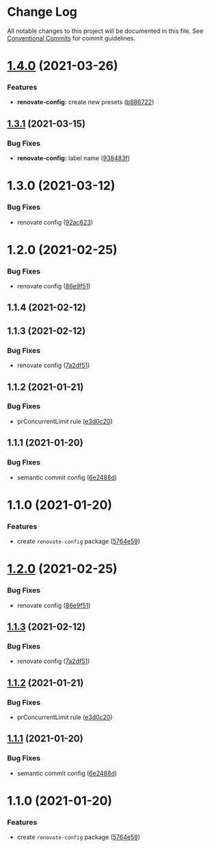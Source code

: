 # Change Log

All notable changes to this project will be documented in this file.
See [Conventional Commits](https://conventionalcommits.org) for commit guidelines.

# [1.4.0](https://github.com/hitechline/development/compare/@hitechline/renovate-config@1.3.1...@hitechline/renovate-config@1.4.0) (2021-03-26)


### Features

* **renovate-config:** create new presets ([b886722](https://github.com/hitechline/development/commit/b8867227456f5f8546bfd06373a302a0d6550e00))





## [1.3.1](https://github.com/hitechline/development/compare/@hitechline/renovate-config@1.3.0...@hitechline/renovate-config@1.3.1) (2021-03-15)


### Bug Fixes

* **renovate-config:** label name ([938483f](https://github.com/hitechline/development/commit/938483feca826a50c373b7c6305a580c6cf335f1))





# 1.3.0 (2021-03-12)


### Bug Fixes

* renovate config ([92ac623](https://github.com/hitechline/development/commit/92ac62308d66afc2d2b5aa6237d9ef8e0ea505ec))



# 1.2.0 (2021-02-25)


### Bug Fixes

* renovate config ([86e9f51](https://github.com/hitechline/development/commit/86e9f512c10923411bebf5872cfc1544213a1399))



## 1.1.4 (2021-02-12)



## 1.1.3 (2021-02-12)


### Bug Fixes

* renovate config ([7a2df51](https://github.com/hitechline/development/commit/7a2df512b36a08d853d41aa7ec633cc69fb72da6))



## 1.1.2 (2021-01-21)


### Bug Fixes

* prConcurrentLimit rule ([e3d0c20](https://github.com/hitechline/development/commit/e3d0c2017082b98f8cf959eec336b2b0c27a227f))



## 1.1.1 (2021-01-20)


### Bug Fixes

* semantic commit config ([6e2488d](https://github.com/hitechline/development/commit/6e2488dcf6fabab1821f4ffafad314a0eceb0677))



# 1.1.0 (2021-01-20)


### Features

* create `renovate-config` package ([5764e59](https://github.com/hitechline/development/commit/5764e59c3c6126547b416c0b07d0c0ae7a73cf5d))





# [1.2.0](https://github.com/hitechline/development/compare/v1.1.4...v1.2.0) (2021-02-25)


### Bug Fixes

* renovate config ([86e9f51](https://github.com/hitechline/development/commit/86e9f512c10923411bebf5872cfc1544213a1399))





## [1.1.3](https://github.com/hitechline/development/compare/v1.1.2...v1.1.3) (2021-02-12)


### Bug Fixes

* renovate config ([7a2df51](https://github.com/hitechline/development/commit/7a2df512b36a08d853d41aa7ec633cc69fb72da6))





## [1.1.2](https://github.com/hitechline/development/compare/v1.1.1...v1.1.2) (2021-01-21)


### Bug Fixes

* prConcurrentLimit rule ([e3d0c20](https://github.com/hitechline/development/commit/e3d0c2017082b98f8cf959eec336b2b0c27a227f))





## [1.1.1](https://github.com/hitechline/development/compare/v1.1.0...v1.1.1) (2021-01-20)


### Bug Fixes

* semantic commit config ([6e2488d](https://github.com/hitechline/development/commit/6e2488dcf6fabab1821f4ffafad314a0eceb0677))





# 1.1.0 (2021-01-20)


### Features

* create `renovate-config` package ([5764e59](https://github.com/hitechline/development/commit/5764e59c3c6126547b416c0b07d0c0ae7a73cf5d))
